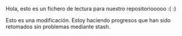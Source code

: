 Hola, esto es un fichero de lectura para nuestro repositoriooooo :( :)

Esto es una modificación. Estoy haciendo progresos que han sido retomados sin problemas mediante stash. 
